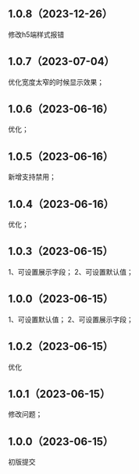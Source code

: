 ## 1.0.8（2023-12-26）
修改h5端样式报错
## 1.0.7（2023-07-04）
优化宽度太窄的时候显示效果；
## 1.0.6（2023-06-16）
优化；
## 1.0.5（2023-06-16）
新增支持禁用；
## 1.0.4（2023-06-16）
优化；
## 1.0.3（2023-06-15）
1、可设置展示字段；
2、可设置默认值；
## 1.0.0（2023-06-15）
1、可设置默认值；
2、可设置展示字段；
## 1.0.2（2023-06-15）
优化
## 1.0.1（2023-06-15）
修改问题；
## 1.0.0（2023-06-15）
初版提交
